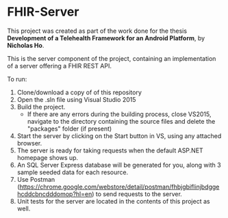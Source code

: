 # FHIR-Server
This project was created as part of the work done for the thesis **Development of a Telehealth Framework for an Android Platform**, by **Nicholas Ho**.

This is the server component of the project, containing an implementation of a server offering a FHIR REST API.

To run:

1. Clone/download a copy of of this repository
2. Open the .sln file using Visual Studio 2015
3. Build the project.
	* If there are any errors during the building process, close VS2015, navigate to the directory containing the source files and delete the "packages" folder (if present)
4. Start the server by clicking on the Start button in VS, using any attached browser.
5. The server is ready for taking requests when the default ASP.NET homepage shows up.
6. An SQL Server Express database will be generated for you, along with 3 sample seeded data for each resource.
7. Use Postman (https://chrome.google.com/webstore/detail/postman/fhbjgbiflinjbdggehcddcbncdddomop?hl=en) to send requests to the server.
8. Unit tests for the server are located in the contents of this project as well.